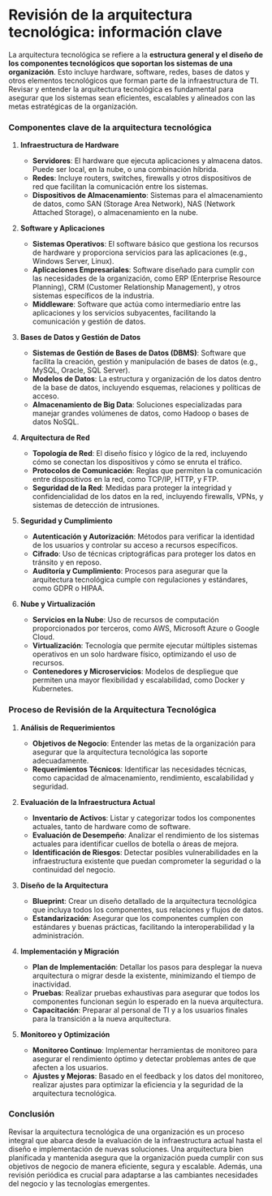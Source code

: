 # **Revisión de la arquitectura tecnológica: información clave**

La arquitectura tecnológica se refiere a la **estructura general y el diseño de los componentes tecnológicos que soportan los sistemas de una organización**. Esto incluye hardware, software, redes, bases de datos y otros elementos tecnológicos que forman parte de la infraestructura de TI. Revisar y entender la arquitectura tecnológica es fundamental para asegurar que los sistemas sean eficientes, escalables y alineados con las metas estratégicas de la organización.

### **Componentes clave de la arquitectura tecnológica**

1. **Infraestructura de Hardware**
   - **Servidores**: El hardware que ejecuta aplicaciones y almacena datos. Puede ser local, en la nube, o una combinación híbrida.
   - **Redes**: Incluye routers, switches, firewalls y otros dispositivos de red que facilitan la comunicación entre los sistemas.
   - **Dispositivos de Almacenamiento**: Sistemas para el almacenamiento de datos, como SAN (Storage Area Network), NAS (Network Attached Storage), o almacenamiento en la nube.

2. **Software y Aplicaciones**
   - **Sistemas Operativos**: El software básico que gestiona los recursos de hardware y proporciona servicios para las aplicaciones (e.g., Windows Server, Linux).
   - **Aplicaciones Empresariales**: Software diseñado para cumplir con las necesidades de la organización, como ERP (Enterprise Resource Planning), CRM (Customer Relationship Management), y otros sistemas específicos de la industria.
   - **Middleware**: Software que actúa como intermediario entre las aplicaciones y los servicios subyacentes, facilitando la comunicación y gestión de datos.

3. **Bases de Datos y Gestión de Datos**
   - **Sistemas de Gestión de Bases de Datos (DBMS)**: Software que facilita la creación, gestión y manipulación de bases de datos (e.g., MySQL, Oracle, SQL Server).
   - **Modelos de Datos**: La estructura y organización de los datos dentro de la base de datos, incluyendo esquemas, relaciones y políticas de acceso.
   - **Almacenamiento de Big Data**: Soluciones especializadas para manejar grandes volúmenes de datos, como Hadoop o bases de datos NoSQL.

4. **Arquitectura de Red**
   - **Topología de Red**: El diseño físico y lógico de la red, incluyendo cómo se conectan los dispositivos y cómo se enruta el tráfico.
   - **Protocolos de Comunicación**: Reglas que permiten la comunicación entre dispositivos en la red, como TCP/IP, HTTP, y FTP.
   - **Seguridad de la Red**: Medidas para proteger la integridad y confidencialidad de los datos en la red, incluyendo firewalls, VPNs, y sistemas de detección de intrusiones.

5. **Seguridad y Cumplimiento**
   - **Autenticación y Autorización**: Métodos para verificar la identidad de los usuarios y controlar su acceso a recursos específicos.
   - **Cifrado**: Uso de técnicas criptográficas para proteger los datos en tránsito y en reposo.
   - **Auditoría y Cumplimiento**: Procesos para asegurar que la arquitectura tecnológica cumple con regulaciones y estándares, como GDPR o HIPAA.

6. **Nube y Virtualización**
   - **Servicios en la Nube**: Uso de recursos de computación proporcionados por terceros, como AWS, Microsoft Azure o Google Cloud.
   - **Virtualización**: Tecnología que permite ejecutar múltiples sistemas operativos en un solo hardware físico, optimizando el uso de recursos.
   - **Contenedores y Microservicios**: Modelos de despliegue que permiten una mayor flexibilidad y escalabilidad, como Docker y Kubernetes.

### **Proceso de Revisión de la Arquitectura Tecnológica**

1. **Análisis de Requerimientos**
   - **Objetivos de Negocio**: Entender las metas de la organización para asegurar que la arquitectura tecnológica las soporte adecuadamente.
   - **Requerimientos Técnicos**: Identificar las necesidades técnicas, como capacidad de almacenamiento, rendimiento, escalabilidad y seguridad.

2. **Evaluación de la Infraestructura Actual**
   - **Inventario de Activos**: Listar y categorizar todos los componentes actuales, tanto de hardware como de software.
   - **Evaluación de Desempeño**: Analizar el rendimiento de los sistemas actuales para identificar cuellos de botella o áreas de mejora.
   - **Identificación de Riesgos**: Detectar posibles vulnerabilidades en la infraestructura existente que puedan comprometer la seguridad o la continuidad del negocio.

3. **Diseño de la Arquitectura**
   - **Blueprint**: Crear un diseño detallado de la arquitectura tecnológica que incluya todos los componentes, sus relaciones y flujos de datos.
   - **Estandarización**: Asegurar que los componentes cumplen con estándares y buenas prácticas, facilitando la interoperabilidad y la administración.

4. **Implementación y Migración**
   - **Plan de Implementación**: Detallar los pasos para desplegar la nueva arquitectura o migrar desde la existente, minimizando el tiempo de inactividad.
   - **Pruebas**: Realizar pruebas exhaustivas para asegurar que todos los componentes funcionan según lo esperado en la nueva arquitectura.
   - **Capacitación**: Preparar al personal de TI y a los usuarios finales para la transición a la nueva arquitectura.

5. **Monitoreo y Optimización**
   - **Monitoreo Continuo**: Implementar herramientas de monitoreo para asegurar el rendimiento óptimo y detectar problemas antes de que afecten a los usuarios.
   - **Ajustes y Mejoras**: Basado en el feedback y los datos del monitoreo, realizar ajustes para optimizar la eficiencia y la seguridad de la arquitectura tecnológica.

### **Conclusión**

Revisar la arquitectura tecnológica de una organización es un proceso integral que abarca desde la evaluación de la infraestructura actual hasta el diseño e implementación de nuevas soluciones. Una arquitectura bien planificada y mantenida asegura que la organización pueda cumplir con sus objetivos de negocio de manera eficiente, segura y escalable. Además, una revisión periódica es crucial para adaptarse a las cambiantes necesidades del negocio y las tecnologías emergentes.